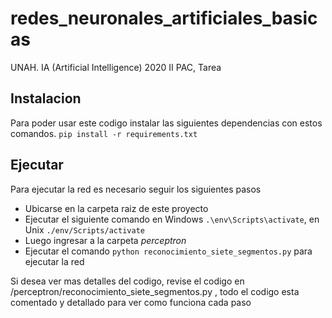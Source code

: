 # redes_neuronales_artificiales_basicas
UNAH. IA (Artificial Intelligence) 2020 II PAC, Tarea

## Instalacion
Para poder usar este codigo instalar las siguientes dependencias con estos comandos.
```pip install -r requirements.txt```

## Ejecutar
Para ejecutar la red es necesario seguir los siguientes pasos
- Ubicarse en la carpeta raiz de este proyecto
- Ejecutar el siguiente comando en Windows ```.\env\Scripts\activate```, en Unix ```./env/Scripts/activate```
- Luego ingresar a la carpeta *perceptron*
- Ejecutar el comando ```python reconocimiento_siete_segmentos.py``` para ejecutar la red

Si desea ver mas detalles del codigo, revise el codigo en /perceptron/reconocimiento_siete_segmentos.py , todo el codigo esta comentado y detallado para ver como funciona cada paso
